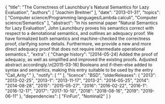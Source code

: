 {
    "title": "The Correctness of Launchbury's Natural Semantics for Lazy Evaluation",
    "authors": [
        "Joachim Breitner"
    ],
    "date": "2013-01-31",
    "topics": [
        "Computer science/Programming languages/Lambda calculi",
        "Computer science/Semantics"
    ],
    "abstract": "In his seminal paper \"Natural Semantics for Lazy Evaluation\", John Launchbury proves his semantics correct with respect to a denotational semantics, and outlines an adequacy proof. We have formalized both semantics and machine-checked the correctness proof, clarifying some details. Furthermore, we provide a new and more direct adequacy proof that does not require intermediate operational semantics.",
    "extra": {
        "Change history": "[2014-05-24] Added the proof of adequacy, as well as simplified and improved the existing proofs. Adjusted abstract accordingly.\n[2015-03-16] Booleans and if-then-else added to syntax and semantics, making this entry suitable to be used by the entry \"Call_Arity\"."
    },
    "notify": [
        ""
    ],
    "licence": "BSD",
    "olderReleases": {
        "2013": "2013-02-25",
        "2013-1": "2013-11-17",
        "2013-2": "2014-05-25",
        "2014": "2014-08-28",
        "2015": "2015-05-27",
        "2016": "2016-02-22",
        "2016-1": "2016-12-17",
        "2017": "2017-10-10",
        "2018": "2018-08-16",
        "2019": "2019-06-11"
    },
    "dependencies": [
        "FinFun",
        "Nominal2"
    ]
}